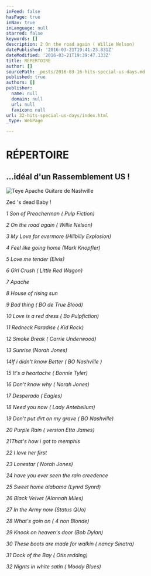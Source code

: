 ```yaml
---
inFeed: false
hasPage: true
inNav: true
inLanguage: null
starred: false
keywords: []
description: 2 On the road again ( Willie Nelson)
datePublished: '2016-03-21T19:41:23.831Z'
dateModified: '2016-03-21T19:39:47.133Z'
title: RÉPERTOIRE
author: []
sourcePath: _posts/2016-03-16-hits-special-us-days.md
published: true
authors: []
publisher:
  name: null
  domain: null
  url: null
  favicon: null
url: 32-hits-special-us-days/index.html
_type: WebPage

---
```

# RÉPERTOIRE

## ...idéal d'un Rassemblement US !
![Teye Apache Guitare de Nashville](https://s3-us-west-2.amazonaws.com/the-grid-img/p/104498454ab33ff284dbfc8370056adba1345ffc.jpg)

Zed 's dead Baby !

_1 Son of Preacherman ( Pulp Fiction)_

_2 On the road again ( Willie Nelson)_

_3 My Love for evermore (Hillbilly Explosion)_

_4 Feel like going home (Mark Knopfler)_

_5 Love me tender (Elvis)_

_6 Girl Crush ( Little Red Wagon)_

_7 Apache_

_8 House of rising sun_

_9 Bad thing ( BO de True Blood)_

_10 Love is a red dress ( Bo Pulpfiction)_

_11 Redneck Paradise ( Kid Rock)_

_12 Smoke Break ( Carrie Underwood)_

_13 Sunrise (Norah Jones)_

_14If i didn't know Better ( BO Nashville )_

_15 It's a heartache ( Bonnie Tyler)_

_16 Don't know why ( Norah Jones)_

_17 Desperado ( Eagles)_

_18 Need you now ( Lady Antebellum)_

_19 Don't put dirt on my grave ( BO Nashville)_

_20 Purple Rain ( version Etta James)_

_21That's how i got to memphis_

_22 I love her first_

_23 Lonestar ( Norah Jones)_

_24 have you ever seen the rain creedence_

_25 Sweet home alabama (Lynrd Synrd)_

_26 Black Velvet (Alannah Miles)_

_27 In the Army now (Status QUo)_

_28 What's goin on ( 4 non Blonde)_

_29 Knock on heaven's door (Bob Dylan)_

_30 These boots are made for walkin ( nancy Sinatra)_

_31 Dock of the Bay ( Otis redding)_

_32 Nignts in white satin ( Moody Blues)_
